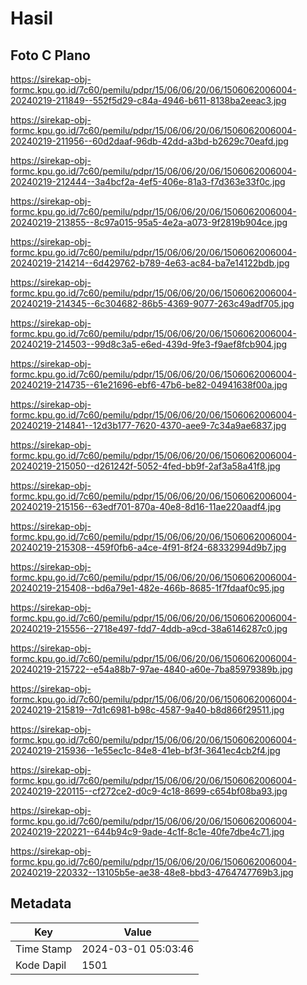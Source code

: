 # Hasil

## Foto C Plano

https://sirekap-obj-formc.kpu.go.id/7c60/pemilu/pdpr/15/06/06/20/06/1506062006004-20240219-211849--552f5d29-c84a-4946-b611-8138ba2eeac3.jpg

https://sirekap-obj-formc.kpu.go.id/7c60/pemilu/pdpr/15/06/06/20/06/1506062006004-20240219-211956--60d2daaf-96db-42dd-a3bd-b2629c70eafd.jpg

https://sirekap-obj-formc.kpu.go.id/7c60/pemilu/pdpr/15/06/06/20/06/1506062006004-20240219-212444--3a4bcf2a-4ef5-406e-81a3-f7d363e33f0c.jpg

https://sirekap-obj-formc.kpu.go.id/7c60/pemilu/pdpr/15/06/06/20/06/1506062006004-20240219-213855--8c97a015-95a5-4e2a-a073-9f2819b904ce.jpg

https://sirekap-obj-formc.kpu.go.id/7c60/pemilu/pdpr/15/06/06/20/06/1506062006004-20240219-214214--6d429762-b789-4e63-ac84-ba7e14122bdb.jpg

https://sirekap-obj-formc.kpu.go.id/7c60/pemilu/pdpr/15/06/06/20/06/1506062006004-20240219-214345--6c304682-86b5-4369-9077-263c49adf705.jpg

https://sirekap-obj-formc.kpu.go.id/7c60/pemilu/pdpr/15/06/06/20/06/1506062006004-20240219-214503--99d8c3a5-e6ed-439d-9fe3-f9aef8fcb904.jpg

https://sirekap-obj-formc.kpu.go.id/7c60/pemilu/pdpr/15/06/06/20/06/1506062006004-20240219-214735--61e21696-ebf6-47b6-be82-04941638f00a.jpg

https://sirekap-obj-formc.kpu.go.id/7c60/pemilu/pdpr/15/06/06/20/06/1506062006004-20240219-214841--12d3b177-7620-4370-aee9-7c34a9ae6837.jpg

https://sirekap-obj-formc.kpu.go.id/7c60/pemilu/pdpr/15/06/06/20/06/1506062006004-20240219-215050--d261242f-5052-4fed-bb9f-2af3a58a41f8.jpg

https://sirekap-obj-formc.kpu.go.id/7c60/pemilu/pdpr/15/06/06/20/06/1506062006004-20240219-215156--63edf701-870a-40e8-8d16-11ae220aadf4.jpg

https://sirekap-obj-formc.kpu.go.id/7c60/pemilu/pdpr/15/06/06/20/06/1506062006004-20240219-215308--459f0fb6-a4ce-4f91-8f24-68332994d9b7.jpg

https://sirekap-obj-formc.kpu.go.id/7c60/pemilu/pdpr/15/06/06/20/06/1506062006004-20240219-215408--bd6a79e1-482e-466b-8685-1f7fdaaf0c95.jpg

https://sirekap-obj-formc.kpu.go.id/7c60/pemilu/pdpr/15/06/06/20/06/1506062006004-20240219-215556--2718e497-fdd7-4ddb-a9cd-38a6146287c0.jpg

https://sirekap-obj-formc.kpu.go.id/7c60/pemilu/pdpr/15/06/06/20/06/1506062006004-20240219-215722--e54a88b7-97ae-4840-a60e-7ba85979389b.jpg

https://sirekap-obj-formc.kpu.go.id/7c60/pemilu/pdpr/15/06/06/20/06/1506062006004-20240219-215819--7d1c6981-b98c-4587-9a40-b8d866f29511.jpg

https://sirekap-obj-formc.kpu.go.id/7c60/pemilu/pdpr/15/06/06/20/06/1506062006004-20240219-215936--1e55ec1c-84e8-41eb-bf3f-3641ec4cb2f4.jpg

https://sirekap-obj-formc.kpu.go.id/7c60/pemilu/pdpr/15/06/06/20/06/1506062006004-20240219-220115--cf272ce2-d0c9-4c18-8699-c654bf08ba93.jpg

https://sirekap-obj-formc.kpu.go.id/7c60/pemilu/pdpr/15/06/06/20/06/1506062006004-20240219-220221--644b94c9-9ade-4c1f-8c1e-40fe7dbe4c71.jpg

https://sirekap-obj-formc.kpu.go.id/7c60/pemilu/pdpr/15/06/06/20/06/1506062006004-20240219-220332--13105b5e-ae38-48e8-bbd3-4764747769b3.jpg


## Metadata

| Key        | Value               |
| ---------- | ------------------- |
| Time Stamp | 2024-03-01 05:03:46 |
| Kode Dapil | 1501                |



